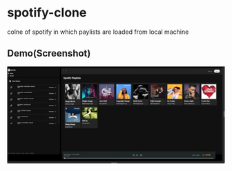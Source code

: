 # spotify-clone
colne of spotify in which paylists are loaded from local machine
## Demo(Screenshot)
![image](https://github.com/Golu-Guptha/spotify-clone/blob/main/demo.jpg)
